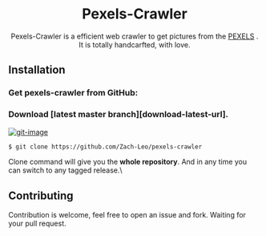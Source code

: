 <h1 align="center">Pexels-Crawler</h1>
<p align="center">Pexels-Crawler is a efficient web crawler to get pictures from the <a href="https://www.pexels.com/">PEXELS</a> . It is totally handcarfted, with love.</p>

## Installation

### Get pexels-crawler from GitHub:

### Download [latest master branch][download-latest-url].

   [![git-image]][git-url]

   ```sh
   $ git clone https://github.com/Zach-Leo/pexels-crawler
   ```

   Clone command will give you the **whole repository**. And in any time you can switch to any tagged release.\


## Contributing

Contribution is welcome, feel free to open an issue and fork. Waiting for your pull request.

[git-image]: https://img.shields.io/badge/install%20with%20-git-blue.svg
[curl-tar-image]: https://img.shields.io/badge/install%20with%20-curl%20%7C%20tar-blue.svg
[curl-tar-wget-image]: https://img.shields.io/badge/install%20with%20-curl%20%7C%20tar%20%7C%20wget-blue.svg
[git-url]: http://lmgtfy.com/?q=linux+git+install
[curl-tar-url]: http://lmgtfy.com/?q=linux+curl+tar+install
[curl-tar-wget-url]: http://lmgtfy.com/?q=linux+curl+tar+wget+install
